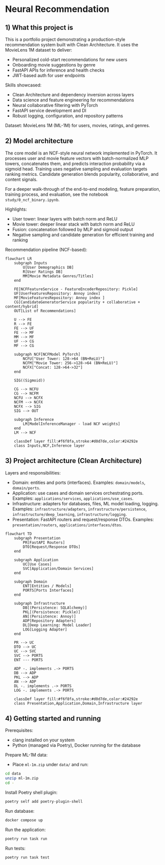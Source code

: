 # Neural Recommendation

## 1) What this project is
This is a portfolio project demonstrating a production-style recommendation system built with Clean Architecture. It uses the MovieLens 1M dataset to deliver:
- Personalized cold-start recommendations for new users
- Onboarding movie suggestions by genre
- FastAPI APIs for inference and health checks
- JWT-based auth for user endpoints

Skills showcased:
- Clean Architecture and dependency inversion across layers
- Data science and feature engineering for recommendations
- Neural collaborative filtering with PyTorch
- FastAPI service development and DI
- Robust logging, configuration, and repository patterns

Dataset: MovieLens 1M (ML-1M) for users, movies, ratings, and genres.

## 2) Model architecture
The core model is an NCF-style neural network implemented in PyTorch. It processes user and movie feature vectors with batch-normalized MLP towers, concatenates them, and predicts interaction probability via a sigmoid head. Training uses negative sampling and evaluation targets ranking metrics. Candidate generation blends popularity, collaborative, and content signals.

For a deeper walk-through of the end-to-end modeling, feature preparation, training process, and evaluation, see the notebook `study/0_ncf_binary.ipynb`.

Highlights:
- User tower: linear layers with batch norm and ReLU
- Movie tower: deeper linear stack with batch norm and ReLU
- Fusion: concatenation followed by MLP and sigmoid output
- Negative sampling and candidate generation for efficient training and ranking

Recommendation pipeline (NCF-based):

```mermaid
flowchart LR
    subgraph Inputs
        U[User Demographics DB]
        R[User Ratings DB]
        MM[Movie Metadata Genres/Titles]
    end

    FE[NCFFeatureService - FeatureEncoderRepository: Pickle]
    UF[UserFeaturesRepository: Annoy index]
    MF[MovieFeaturesRepository: Annoy index ]
    CG[CandidateGeneratorService popularity + collaborative + content/hybrid]
    OUT[List of Recommendations]

    U --> FE
    R --> FE
    FE --> UF
    FE --> MF
    MM --> MF
    UF --> CG
    MF --> CG

    subgraph NCF[NCFModel PyTorch]
        NCFU["User Tower: 128->64 (BN+ReLU)"]
        NCFM["Movie Tower: 256->128->64 (BN+ReLU)"]
        NCFX["Concat: 128->64->32"]
    end

    SIG((Sigmoid))

    CG --> NCFU
    CG --> NCFM
    NCFU --> NCFX
    NCFM --> NCFX
    NCFX --> SIG
    SIG --> OUT

    subgraph Inference
        LM[ModelInferenceManager - load NCF weights]
    end
    LM --> NCF

    classDef layer fill:#f6f8fa,stroke:#d0d7de,color:#24292e
    class Inputs,NCF,Inference layer

```

## 3) Project architecture (Clean Architecture)
Layers and responsibilities:
- Domain: entities and ports (interfaces). Examples: `domain/models`, `domain/ports`.
- Application: use cases and domain services orchestrating ports. Examples: `applications/services`, `applications/use_cases`.
- Infrastructure: adapters for databases, files, ML model loading, logging. Examples: `infrastructure/adapters`, `infrastructure/persistence`, `infrastructure/deep_learning`, `infrastructure/logging`.
- Presentation: FastAPI routers and request/response DTOs. Examples: `presentation/routers`, `applications/interfaces/dtos`.


```mermaid
flowchart TD
    subgraph Presentation
        PR[FastAPI Routers]
        DTO[Request/Response DTOs]
    end

    subgraph Application
        UC[Use Cases]
        SVC[Application/Domain Services]
    end

    subgraph Domain
        ENT[Entities / Models]
        PORTS[Ports Interfaces]
    end

    subgraph Infrastructure
        DB[(Persistence: SQLAlchemy)]
        PKL[(Persistence: Pickle)]
        AN[(Persistence: Annoy)]
        ADP[Repository Adapters]
        DL[Deep Learning: Model Loader]
        LOG[Logging Adapter]
    end

    PR --> UC
    DTO --> UC
    UC --> SVC
    SVC --> PORTS
    ENT --- PORTS

    ADP -. implements .-> PORTS
    DB --> ADP
    PKL --> ADP
    AN --> ADP
    DL -. implements .-> PORTS
    LOG -. implements .-> PORTS

    classDef layer fill:#f6f8fa,stroke:#d0d7de,color:#24292e
    class Presentation,Application,Domain,Infrastructure layer

```

## 4) Getting started and running
Prerequisites:
- clang installed on your system
- Python (managed via Poetry), Docker running for the database

Prepare ML-1M data:
- Place `ml-1m.zip` under `data/` and run:
```bash
cd data
unzip ml-1m.zip
cd -
```

Install Poetry shell plugin:
```bash
poetry self add poetry-plugin-shell
```

Run database:
```bash
docker compose up
```

Run the application:
```bash
poetry run task run
```

Run tests:
```bash
poetry run task test
```